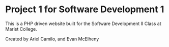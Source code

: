 # Project 1 for Software Development 1

This is a PHP driven website built for the Software Development II Class at Marist College.


Created by Ariel Camilo, and Evan McElheny